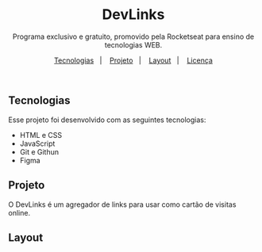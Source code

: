 <h1 align="center">DevLinks</h1>
<p align="center">
Programa exclusivo e gratuito, promovido pela Rocketseat para ensino de tecnologias WEB.

<p align="center">
  <a href="#-tecnologias">Tecnologias</a>&nbsp;&nbsp;&nbsp;|&nbsp;&nbsp;&nbsp;
  <a href="#-projeto">Projeto</a>&nbsp;&nbsp;&nbsp;|&nbsp;&nbsp;&nbsp;
  <a href="#-layout">Layout</a>&nbsp;&nbsp;&nbsp;|&nbsp;&nbsp;&nbsp;
  <a href="#memo-licença">Licença</a>
</p>

<p align="center">
</p>

<br />

<p align="center">
</p>

## Tecnologias

Esse projeto foi desenvolvido com as seguintes tecnologias:

- HTML e CSS
- JavaScript
- Git e Githun
- Figma

## Projeto

O DevLinks é um agregador de links para usar como cartão de visitas online.

## Layout
